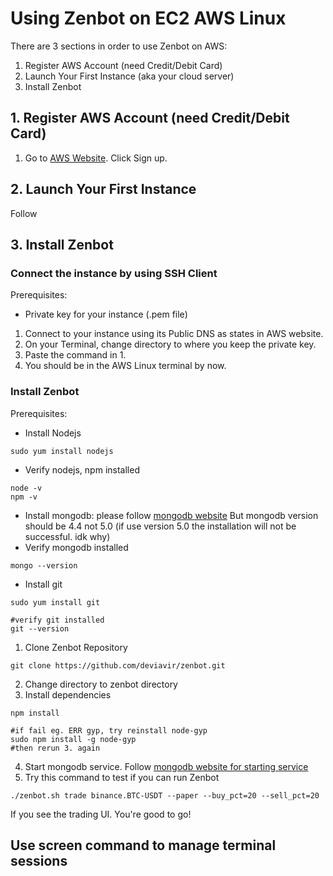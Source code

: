 # Using Zenbot on EC2 AWS Linux

There are 3 sections in order to use Zenbot on AWS:

1. Register AWS Account (need Credit/Debit Card)
2. Launch Your First Instance (aka your cloud server)
3. Install Zenbot


## 1. Register AWS Account (need Credit/Debit Card)

1. Go to [AWS Website](https://aws.amazon.com/). Click Sign up.

## 2. Launch Your First Instance

Follow 

## 3. Install Zenbot

### Connect the instance by using SSH Client
Prerequisites: 

 - Private key for your instance (.pem file)

 1. Connect to your instance using its Public DNS as states in AWS
    website.
 2. On your Terminal, change directory to where you keep the private key.
 3. Paste the command in 1.
 4. You should be in the AWS Linux terminal by now.

### Install Zenbot
Prerequisites: 

 - Install Nodejs
> 
    sudo yum install nodejs
 - Verify nodejs, npm installed
> 
    node -v
    npm -v

 - Install mongodb: please follow [mongodb website](https://docs.mongodb.com/manual/tutorial/install-mongodb-on-amazon/)
But mongodb version should be 4.4 not 5.0 (if use version 5.0 the installation will not be successful. idk why)
- Verify mongodb installed
> 
    mongo --version
- Install git
> 
    sudo yum install git
    
    #verify git installed
    git --version
1. Clone Zenbot Repository
> 
    git clone https://github.com/deviavir/zenbot.git
2. Change directory to zenbot directory
3. Install dependencies
> 
    npm install
    
    #if fail eg. ERR gyp, try reinstall node-gyp
	sudo npm install -g node-gyp
	#then rerun 3. again
4. Start mongodb service. Follow [mongodb website for starting service](https://docs.mongodb.com/manual/tutorial/install-mongodb-on-amazon/)
5. Try this command to test if you can run Zenbot
> 
    ./zenbot.sh trade binance.BTC-USDT --paper --buy_pct=20 --sell_pct=20
If you see the trading UI. You're good to go!

## Use screen command to manage terminal sessions
